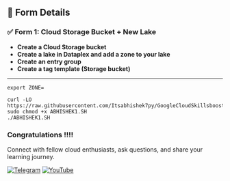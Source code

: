 ## 🧩 Form Details

### ✅ Form 1: Cloud Storage Bucket + New Lake

- **Create a Cloud Storage bucket**
- **Create a lake in Dataplex and add a zone to your lake**
- **Create an entry group**
- **Create a tag template (Storage bucket)**
---
``````
export ZONE=
``````
`````
curl -LO https://raw.githubusercontent.com/Itsabhishek7py/GoogleCloudSkillsboost/refs/heads/main/Create%20a%20Secure%20Data%20Lake%20on%20Cloud%20Storage%3A%20Challenge%20Lab/ABHISHEK1.SH
sudo chmod +x ABHISHEK1.SH
./ABHISHEK1.SH
`````

### Congratulations !!!!

Connect with fellow cloud enthusiasts, ask questions, and share your learning journey.  

[![Telegram](https://img.shields.io/badge/Telegram_Group-2CA5E0?style=for-the-badge&logo=telegram&logoColor=white)](https://t.me/+gBcgRTlZLyM4OGI1)
[![YouTube](https://img.shields.io/badge/Subscribe-FF0000?style=for-the-badge&logo=youtube&logoColor=white)](https://www.youtube.com/@drabhishek.5460?sub_confirmation=1)  
